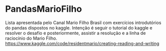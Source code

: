 # PandasMarioFilho
Lista apresentada pelo Canal Mario Filho Brasil com exercícios introdutórios do pandas dispostos no kaggle.
Intenção é seguir o tutorial do kaggle e resolver o desafio e posteriormente, assistir a resolução e a linha de raciocínio do Mario Filho.
https://www.kaggle.com/code/residentmario/creating-reading-and-writing
